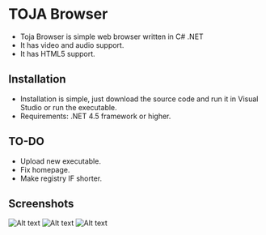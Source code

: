 # TOJA Browser

  * Toja Browser is simple web browser written in C# .NET
  * It has video and audio support.
  * It has HTML5 support.
  
## Installation

  * Installation is simple, just download the source code and run it in Visual Studio or run the executable.
  * Requirements: .NET 4.5 framework or higher.
  
## TO-DO

  * Upload new executable.
  * Fix homepage.
  * Make registry IF shorter.
  
## Screenshots

![Alt text](https://preview.ibb.co/bSbA79/screen1.png "Optional title")
![Alt text](https://preview.ibb.co/h9CiS9/screen2.png "Optional title")
![Alt text](https://preview.ibb.co/hNOOS9/screen3.png "Optional title")
